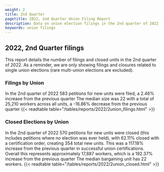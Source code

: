 ```yaml
---
weight: 2
title: 2nd Quarter
pagetitle: 2022, 2nd Quarter Union Filing Report
description: Data on union election filings in the 2nd quarter of 2022
keywords: union filings
---
```


## 2022, 2nd Quarter filings

This report details the number of filings and closed units in the 2nd quarter of 2022. As a reminder, we are only showing filings and closures related to single union elections (rare multi-union elections are excluded).

### Filings by Union
In the 2nd quarter of 2022 583 petitions for new units were filed, a 2.46% increase from the previous quarter The median size was 22 with a total of 25,210 workers across all units, a -16.86% decrease from the previous quarter
{{< readtable table="/tables/reports/2022/2union_filings.html" >}}

### Closed Elections by Union
In the 2nd quarter of 2022 570 petitions for new units were closed (this includes petitions where no election was ever held), with 62.11% closed with a certification order, creating 354 total new units. This was a 117.18% increase from the previous quarter in successful union certifications. Overall this represents approximately 17,887 workers, which is a 192.37% increase from the previous quarter The median bargaining unit has 22 workers.
{{< readtable table="/tables/reports/2022/2union_closed.html" >}}
